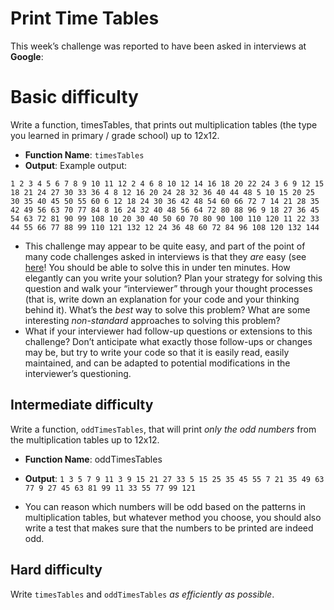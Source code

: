 # Print Time Tables

This week’s challenge was reported to have been asked in interviews at **Google**:

# Basic difficulty

Write a function, timesTables, that prints out multiplication tables (the type you learned in primary / grade school) up to 12x12.

* **Function Name**: `timesTables`
* **Output**: Example output:

`1 2 3 4 5 6 7 8 9 10 11 12
2 4 6 8 10 12 14 16 18 20 22 24
3 6 9 12 15 18 21 24 27 30 33 36
4 8 12 16 20 24 28 32 36 40 44 48
5 10 15 20 25 30 35 40 45 50 55 60
6 12 18 24 30 36 42 48 54 60 66 72
7 14 21 28 35 42 49 56 63 70 77 84
8 16 24 32 40 48 56 64 72 80 88 96
9 18 27 36 45 54 63 72 81 90 99 108
10 20 30 40 50 60 70 80 90 100 110 120
11 22 33 44 55 66 77 88 99 110 121 132
12 24 36 48 60 72 84 96 108 120 132 144`

* This challenge may appear to be quite easy, and part of the point of many code challenges asked in interviews is that they *are* easy (see [here](https://sites.google.com/site/steveyegge2/five-essential-phone-screen-questions)! You should be able to solve this in under ten minutes. How elegantly can you write your solution? Plan your strategy for solving this question and walk your “interviewer” through your thought processes (that is, write down an explanation for your code and your thinking behind it). What’s the *best* way to solve this problem? What are some interesting *non-standard* approaches to solving this problem?
* What if your interviewer had follow-up questions or extensions to this challenge? Don’t anticipate what exactly those follow-ups or changes may be, but try to write your code so that it is easily read, easily maintained, and can be adapted to potential modifications in the interviewer’s questioning.

## Intermediate difficulty

Write a function, `oddTimesTables`, that will print *only the odd numbers* from the multiplication tables up to 12x12.

* **Function Name**: oddTimesTables
* **Output**:
`1 3 5 7 9 11
3 9 15 21 27 33
5 15 25 35 45 55
7 21 35 49 63 77
9 27 45 63 81 99
11 33 55 77 99 121`

* You can reason which numbers will be odd based on the patterns in multiplication tables, but whatever method you choose, you should also write a test that makes sure that the numbers to be printed are indeed odd.

## Hard difficulty

Write `timesTables` and `oddTimesTables` *as efficiently as possible*.
